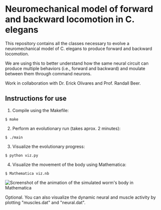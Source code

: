 # Neuromechanical model of forward and backward locomotion in C. elegans 

This repository contains all the classes necessary to evolve a neuromechanical model of C. elegans to produce forward and backward locomotion. 

We are using this to better understand how the same neural circuit can produce multiple behaviors (i.e., forward and backward) and moulate between them through command neurons.

Work in collaboration with Dr. Erick Olivares and Prof. Randall Beer.

## Instructions for use

1. Compile using the Makefile: 
```
$ make
```
2. Perform an evolutionary run (takes aprox. 2 minutes): 
```
$ ./main
```
3. Visualize the evolutionary progress: 
```
$ python viz.py
```
4. Visualize the movement of the body using Mathematica: 
```
$ Mathematica viz.nb
```

![Screenshot of the animation of the simulated worm's body in Mathematica](https://github.com/edizquierdo/CE_locomotion/viz.png?raw=true)

Optional. You can also visualize the dynamic neural and muscle activity by plotting "muscles.dat" and "neural.dat".
